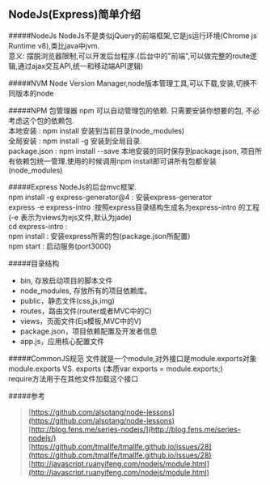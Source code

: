 ## NodeJs(Express)简单介绍

#####NodeJs
NodeJs不是类似jQuery的前端框架,它是js运行环境(Chrome js Runtime v8),类比java中jvm.<br/>
意义: 摆脱浏览器限制,可以开发后台程序.(后台中的"前端",可以做完整的route逻辑,通过ajax交互API,统一和移动端API逻辑)

#####NVM
Node Version Manager,node版本管理工具,可以下载,安装,切换不同版本的node

#####NPM
包管理器 npm 可以自动管理包的依赖. 只需要安装你想要的包, 不必考虑这个包的依赖包.<br/>
本地安装 : npm install <pkg> 安装到当前目录(node\_modules) <br/>
全局安装 : npm install -g <pkg> 安装到全局目录. <br/>
package.json :  npm install <pkg> --save 本地安装的同时保存到package.json, 项目所有依赖包统一管理.使用的时候调用npm install即可讲所有包都安装(node\_modules)

#####Express
NodeJs的后台mvc框架.<br/>
npm install -g express-generator@4 : 安装express-generator<br/>
express -e express-intro :按照express目录结构生成名为express-intro 的工程(-e 表示为views为ejs文件,默认为jade)<br/>
cd express-intro : <br/>
npm install : 安装express所需的包(package.json所配置)<br/>
npm start : 启动服务(port3000)

#####目录结构
- bin, 存放启动项目的脚本文件
- node\_modules, 存放所有的项目依赖库。
- public，静态文件(css,js,img)
- routes，路由文件(router或者MVC中的C)
- views，页面文件(Ejs模板,MVC中的V)
- package.json，项目依赖配置及开发者信息
- app.js，应用核心配置文件

#####CommonJS规范
文件就是一个module,对外接口是module.exports对象 <br/>
module.exports VS. exports (本质var exports = module.exports;)<br/>
require方法用于在其他文件加载这个接口 <br/>
  

#####参考 <br/>
> [https://github.com/alsotang/node-lessons](https://github.com/alsotang/node-lessons) <br/>
> [http://blog.fens.me/series-nodejs/](http://blog.fens.me/series-nodejs/) <br/>
> [https://github.com/tmallfe/tmallfe.github.io/issues/28](https://github.com/tmallfe/tmallfe.github.io/issues/28) <br/>
> [http://javascript.ruanyifeng.com/nodejs/module.html](http://javascript.ruanyifeng.com/nodejs/module.html) <br/>